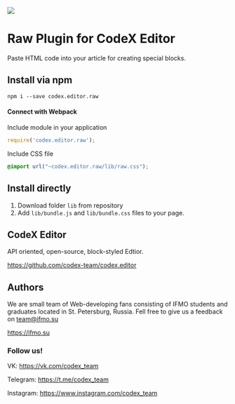 ![](https://badgen.net/badge/CodeX%20Editor/v1.0/gray)

# Raw Plugin for CodeX Editor

Paste HTML code into your article for creating special blocks.

## Install via npm

```shell
npm i --save codex.editor.raw
```

#### Connect with Webpack

Include module in your application

```js
require('codex.editor.raw');
```

Include CSS file

```css
@import url("~codex.editor.raw/lib/raw.css");
```

## Install directly

1. Download folder `lib` from repository
2. Add `lib/bundle.js` and `lib/bundle.css` files to your page.

## CodeX Editor

API oriented, open-source, block-styled Edtior.

https://github.com/codex-team/codex.editor

## Authors

We are small team of Web-developing fans consisting of IFMO students and graduates located in St. Petersburg, Russia.
Fell free to give us a feedback on <a href="mailto::team@ifmo.su">team@ifmo.su</a>

https://ifmo.su

### Follow us!

VK: https://vk.com/codex_team

Telegram: https://t.me/codex_team

Instagram: https://www.instagram.com/codex_team
